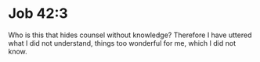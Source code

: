 # Job 42:3

Who is this that hides counsel without knowledge? Therefore I have uttered what I did not understand, things too wonderful for me, which I did not know.
